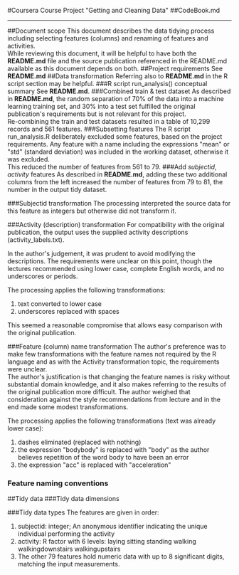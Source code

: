 #Coursera Course Project "Getting and Cleaning Data"
##CodeBook.md
***
##Document scope
This document describes the data tidying process including selecting features (columns) and renaming of features and activities.  
While reviewing this document, it will be helpful to have both the **README.md** file and the source publication referenced in the README.md available as this document depends on both.
##Project requirements
See **README.md**
##Data transformation
Referring also to **README.md** in the R script section may be helpful.
###R script run_analysis() conceptual summary
See **README.md**.
###Combined train & test dataset
As described in **README.md**, the random separation of 70% of the data into a machine learning training set, and 30% into a test set fulfilled the original publication's requirements but is not relevant for this project.  
Re-combining the train and test datasets resulted in a table of 10,299 records and 561 features.
###Subsetting features
The R script run_analysis.R deliberately excluded some features, based on the project requirements. Any feature with a name including the expressions "mean" or "std" (standard deviation) was included in the working dataset, otherwise it was excluded.  
This reduced the number of features from 561 to 79.
###Add *subjectid*, *activity* features
As described in **README.md**, adding these two additional columns from the left increased the number of features from 79 to 81, the number in the output tidy dataset.

###Subjectid transformation
The processing interpreted the source data for this feature as integers but otherwise did not transform it.

###Activity (description) transformation
For compatibility with the original publication, the output uses the supplied activity descriptions (activity_labels.txt).  

In the author's judgement, it was prudent to avoid modifying the descriptions. The requirements were unclear on this point, though the lectures recommended using lower case, complete English words, and no underscores or periods.

The processing applies the following transformations:
1. text converted to lower case
2. underscores replaced with spaces

This seemed a reasonable compromise that allows easy comparison with the original publication.

###Feature (column) name transformation
The author's preference was to make few transformations with the feature names not required by the R language and as with the Activity transformation topic, the requirements were unclear.  
The author's justification is that changing the feature names is risky without substantial domain knowledge, and it also makes referring to the results of the original publication more difficult. The author weighed that consideration against the style recommendations from lecture and in the end made some modest transformations.  

The processing applies the following transformations (text was already lower case):
1. dashes eliminated (replaced with nothing)
2. the expression "bodybody" is replaced with "body" as the author believes repetition of the word body to have been an error
3. the expression "acc" is replaced with "acceleration"

### Feature naming conventions

##Tidy data
###Tidy data dimensions

###Tidy data types
The features are given in order:  
1. subjectid: integer; An anonymous identifier indicating the unique individual performing the activity  
2. activity: R factor with 6 levels: laying sitting standing walking walkingdownstairs walkingupstairs  
3. The other 79 features hold numeric data with up to 8 significant digits, matching the input measurements.
